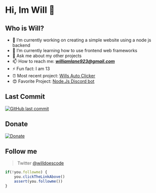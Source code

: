 # Hi, Im Will 🙋

## Who is Will? <br>

* 🔭 I’m currently working on creating a simple website using a node js backend <br>
* 🌱 I’m currently learning how to use frontend web frameworks <br>
* 💬 Ask me about my other projects <br>
* 📫 How to reach me: ***williamlane923@gmail.com*** <br>
* ⚡ Fun fact: I am 13 <br>
* ⏰ Most recent project: [Wills Auto Clicker](https://github.com/pietales/willsautoclick) <br>
* 😍 Favorite Project: [Node.Js Discord bot](https://github.com/pietales/nodebot)

## Last Commit
[![GitHub last commit](https://img.shields.io/github/last-commit/google/skia.svg?style=flat)]()

## Donate
[![Donate](https://img.shields.io/badge/$-support-ff69b4.svg?style=flat)](https://paypal.me/williamdlane) 

## Follow me
> Twitter [@willdoescode](https://twitter.com/willdoescode)

```javascript
if(!you.followme) {
    you.clickTheLinkAbove()
    assert(you.followme())
}
```
 
